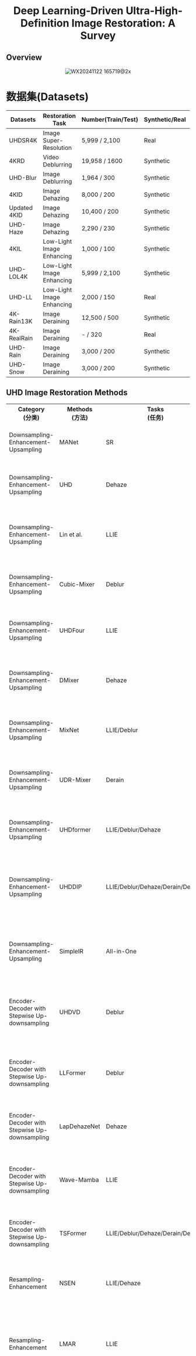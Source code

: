 <div align="center">
  
# Deep Learning-Driven Ultra-High-Definition Image Restoration: A Survey

</div>


## Overview
<div align="center">
<img src="" alt="WX20241122 165719@2x" border="0"></a>
</div>

# 数据集(Datasets)
<table>
    <thead>
        <tr>
            <th>Datasets</th>
            <th>Restoration Task</th>
            <th>Number(Train/Test)</th>
            <th>Synthetic/Real</th>
            <th>Format</th>
            <th>Publication</th>
            <th>DownLoad</th>
        </tr>
    </thead>
    <tbody>
         <tr>
            <td>UHDSR4K</td>
            <td>Image Super-Resolution</td>
            <td>5,999 / 2,100</td>
            <td>Real</td>
            <td>PNG</td>
            <td>ICCV'21</td>
            <td><a href="https://github.com/HDCVLab/UHD4K_UHD8K">Link</a></td>
        </tr>
        <tr>
            <td>4KRD</td>
            <td>Video Deblurring</td>
            <td>19,958 / 1600</td>
            <td>Synthetic</td>
            <td>JPG</td>
            <td>ICCV'21</td>
            <td><a href="https://drive.google.com/drive/folders/19bjJLMgQkwIAQaZYvsUhEVaxzJQFwhHF?usp=sharing">Link</a></td>
        </tr>
         <tr>
            <td>UHD-Blur</td>
            <td>Image Deblurring</td>
            <td>1,964 / 300</td>
            <td>Synthetic</td>
            <td>JPG</td>
            <td>AAAI'24</td>
            <td><a href="https://drive.google.com/drive/folders/1O6JYkOELLhpEkirAnxUB2JGWMqgwVvmX">Link</a></td>
        </tr>
         <tr>
            <td>4KID</td>
            <td>Image Dehazing</td>
            <td>8,000 / 200</td>
            <td>Synthetic</td>
            <td>JPG</td>
            <td>CVPR'21</td>
            <td><a href="https://github.com/zzr-idam/4KDehazing">Link</a></td>
        </tr>
          <tr>
            <td>Updated 4KID</td>
            <td>Image Dehazing</td>
            <td>10,400 / 200</td>
            <td>Synthetic</td>
            <td>JPG</td>
            <td>Signal Process.'24</td>
            <td>❌</td>
        </tr>
         <tr>
            <td>UHD-Haze</td>
            <td>Image Dehazing</td>
            <td>2,290 / 230</td>
            <td>Synthetic</td>
            <td>JPG</td>
            <td>AAAI'24</td>
            <td><a href="https://drive.google.com/drive/folders/1PVCPkhqU_voPVFZj3FzAtUkJnQnF9lSa">Link</a></td>
        </tr>
         <tr>
            <td>4KIL</td>
            <td>Low-Light Image Enhancing</td>
            <td>1,000 / 100</td>
            <td>Synthetic</td>
            <td>JPG</td>
            <td>Inf. Sci'22</td>
            <td>❌</td>
        </tr>
       <tr>
            <td>UHD-LOL4K</td>
            <td>Low-Light Image Enhancing</td>
            <td>5,999 / 2,100</td>
            <td>Synthetic</td>
            <td>PNG</td>
            <td>AAAI'23</td>
             <td><a href="https://mailnwpueducn-my.sharepoint.com/personal/2018302756_mail_nwpu_edu_cn/_layouts/15/onedrive.aspx?id=%2Fpersonal%2F2018302756%5Fmail%5Fnwpu%5Fedu%5Fcn%2FDocuments%2Fshared%2Fprojects%2Fll%2Dformer%2FUHD%5F4K&ga=1">Link</a></td>
        </tr>
          <tr>
            <td>UHD-LL</td>
            <td>Low-Light Image Enhancing</td>
            <td>2,000 / 150</td>
            <td>Real</td>
            <td>JPG</td>
            <td>ICLR'23</td>
             <td><a href="https://drive.google.com/drive/folders/1IneTwBsSiSSVXGoXQ9_hE1cO2d4Fd4DN">Link</a></td>
        </tr>
        <tr>
            <td>4K-Rain13K</td>
            <td>Image Deraining</td>
            <td>12,500 / 500</td>
            <td>Synthetic</td>
            <td>JPG</td>
            <td>ArXiv'24</td>
             <td><a href="https://github.com/cschenxiang/UDR-Mixer">Link</a></td>
        </tr>
         <tr>
            <td>4K-RealRain</td>
            <td>Image Deraining</td>
            <td>- / 320</td>
            <td>Real</td>
            <td>JPG</td>
            <td>ArXiv'24</td>
             <td><a href="https://github.com/cschenxiang/UDR-Mixer">Link</a></td>
        </tr>
        <tr>
            <td>UHD-Rain</td>
            <td>Image Deraining</td>
            <td>3,000 / 200</td>
            <td>Synthetic</td>
            <td>JPG</td>
            <td>ArXiv'24</td>
             <td><a href="https://drive.google.com/drive/u/1/folders/1AHWlsyExpIQLhQ-ECBfvmlk296hZzzrK?hl=zh_CN">Link</a></td>
        </tr>
         <tr>
            <td>UHD-Snow</td>
            <td>Image Deraining</td>
            <td>3,000 / 200</td>
            <td>Synthetic</td>
            <td>JPG</td>
            <td>ArXiv'24</td>
             <td><a href="https://drive.google.com/drive/u/1/folders/1DBqekDEans9sM_chW3o1hz908WoPwPA7?hl=zh_CN">Link</a></td>
        </tr>
    </tbody>
</table>

## UHD Image Restoration Methods
<table>
    <thead>
        <tr>
            <th>Category<br>(分类)</th>
            <th>Methods<br>(方法)</th>
            <th>Tasks<br>(任务)</th>
            <th>Title<br>(标题)</th>
            <th>Venue<br>(发表场所)</th>
            <th>Source<br>(资源)</th>
        </tr>
       <tr>
            <td>Downsampling-Enhancement-Upsampling</td>
            <td>MANet</td>
            <td>SR</td>
            <td>Benchmarking ultra-high-definition image superresolution</td>
            <td>ICCV'21</td>
            <td><a href="https://ieeexplore.ieee.org/stamp/stamp.jsp?tp=&arnumber=9711004">Paper</a>/</td>
        </tr>
       <tr>
            <td>Downsampling-Enhancement-Upsampling</td>
            <td>UHD</td>
            <td>Dehaze</td>
            <td>Ultra-high-definition image dehazing via multi-guided bilateral learning</td>
            <td>CVPR'21</td>
            <td><a href="https://ieeexplore.ieee.org/stamp/stamp.jsp?tp=&arnumber=95784334">Paper</a>/<a href="https://github.com/zzr-idam/4KDehazing">Code</a></td>
        </tr>
          <tr>
            <td>Downsampling-Enhancement-Upsampling</td>
            <td>Lin et al.</td>
            <td>LLIE</td>
            <td>UHD low-light image enhancement via interpretable bilateral learning</td>
            <td>Inf. Sci'22</td>
            <td><a href="https://www.sciencedirect.com/science/article/pii/S002002552200740X">Paper</a>/<a href="https://github.com/zzr-idam/UHD-Low-light-image-enhancement">Code</a></td>
        </tr>
          <tr>
            <td>Downsampling-Enhancement-Upsampling</td>
            <td>Cubic-Mixer</td>
            <td>Deblur</td>
            <td>Ultra-High-Definition Image Deblurring via Multi-scale Cubic-Mixer</td>
            <td>ArXiv'24</td>
            <td><a href="https://arxiv.org/abs/2206.03678">Paper</a>/<a href="https://github.com/zzr-idam/deblur">Code</a></td>
        </tr>
          <tr>
            <td>Downsampling-Enhancement-Upsampling</td>
            <td>UHDFour</td>
            <td>LLIE</td>
            <td>Embedding fourier for ultra-high-definition low-light image enhancement</td>
            <td>ICLR'23</td>
            <td><a href="https://arxiv.org/abs/2302.11831">Paper</a>/<a href="https://github.com/Li-Chongyi/UHDFour">Code</a></td>
        </tr>
          <tr>
            <td>Downsampling-Enhancement-Upsampling</td>
            <td>DMixer</td>
            <td>Dehaze</td>
            <td>Dimensional transformation mixer for ultra-high-definition industrial camera dehazing</td>
            <td>IEEE Trans. Ind. Inf.'24</td>
            <td><a href="[https://arxiv.org/abs/2302.11831](https://ieeexplore.ieee.org/stamp/stamp.jsp?tp=&arnumber=10323236)">Paper</a>/</td>
        </tr>
          <tr>
            <td>Downsampling-Enhancement-Upsampling</td>
            <td>MixNet</td>
            <td>LLIE/Deblur</td>
            <td>Mixnet: Towards effective and efficient UHD low-light image enhancement</td>
            <td>ArXiv'24</td>
            <td><a href="https://arxiv.org/abs/2401.10666">Paper</a>/></td>
        </tr>
          <tr>
            <td>Downsampling-Enhancement-Upsampling</td>
            <td>UDR-Mixer</td>
            <td>Derain</td>
            <td>Towards ultra-high-definition image deraining: A benchmark and an efficient method</td>
            <td>ArXiv'24</td>
            <td><a href="https://arxiv.org/abs/2405.17074">Paper</a>/<a href="https://github.com/cschenxiang/UDR-Mixer">Code</a></td>
        </tr>
           <tr>
            <td>Downsampling-Enhancement-Upsampling</td>
            <td>UHDformer</td>
            <td>LLIE/Deblur/Dehaze</td>
            <td>Correlation matching transformation transformers for UHD image restoration</td>
            <td>AAAI'24</td>
            <td><a href="https://arxiv.org/abs/2406.00629">Paper</a>/<a href="https://github.com/supersupercong/UHDformer">Code</a></td>
        </tr>
           <tr>
            <td>Downsampling-Enhancement-Upsampling</td>
            <td>UHDDIP</td>
            <td>LLIE/Deblur/Dehaze/Derain/Desnow</td>
            <td>Ultra-high-definition restoration: New benchmarks and A dual interaction prior-driven solution</td>
            <td>ArXiv'24</td>
            <td><a href="https://arxiv.org/abs/2406.13607">Paper</a>/<a href="https://github.com/wlydlut/UHDDIP">Code</a></td>
        </tr>
             <tr>
            <td>Downsampling-Enhancement-Upsampling</td>
            <td>SimpleIR</td>
            <td>All-in-One</td>
            <td>Review learning: Advancing all-in-one ultra-high-definition image restoration training method</td>
            <td>ArXiv'24</td>
            <td><a href="https://arxiv.org/abs/2408.06709">Paper</a>/</td>
        </tr>
             <tr>
            <td>Encoder-Decoder with Stepwise Up-downsampling</td>
            <td>UHDVD</td>
            <td>Deblur</td>
            <td>Review learning: Advancing all-in-one ultra-high-definition image restoration training method</td>
            <td>ICCV'21</td>
            <td><a href="https://ieeexplore.ieee.org/document/9711223">Paper</a>/<a href="https://github.com/dseny/UHDVD">Code</a></td>
        </tr>
        <tr>
            <td>Encoder-Decoder with Stepwise Up-downsampling</td>
            <td>LLFormer</td>
            <td>Deblur</td>
            <td>Ultrahigh-definition low-light image enhancement: A benchmark and transformer-based method</td>
            <td>AAAI'23</td>
            <td><a href="https://arxiv.org/abs/2212.11548">Paper</a>/<a href="https://github.com/TaoWangzj/LLFormer">Code</a></td>
        </tr>
        <tr>
            <td>Encoder-Decoder with Stepwise Up-downsampling</td>
            <td>LapDehazeNet</td>
            <td>Dehaze</td>
            <td>Single UHD image dehazing via interpretable pyramid network</td>
            <td>Signal Process.'24</td>
            <td><a href="https://www.sciencedirect.com/science/article/pii/S0165168423002992">Paper</a>/<a href="https://github.com/zzr-idam/Interpretable-Pyramid-Network">Code</a></td>
        </tr>
        <tr>
            <td>Encoder-Decoder with Stepwise Up-downsampling</td>
            <td>Wave-Mamba</td>
            <td>LLIE</td>
            <td>Wave-mamba:Wavelet state space model for ultra-high-definition low-light image enhancement</td>
            <td>ACM MM'24</td>
            <td><a href="https://dl.acm.org/doi/10.1145/3664647.3681580">Paper</a>/<a href="https://github.com/AlexZou14/Wave-Mamba">Code</a></td>
        </tr>
        <tr>
            <td>Encoder-Decoder with Stepwise Up-downsampling</td>
            <td>TSFormer</td>
            <td>LLIE/Deblur/Dehaze/Derain/Desnow</td>
            <td>Tsformer: A robust framework for efficient uhd image restoration</td>
            <td>ArXiv'24</td>
            <td><a href="https://arxiv.org/abs/2411.10951">Paper</a>/</td>
        </tr>
        <tr>
            <td>Resampling-Enhancement</td>
            <td>NSEN</td>
            <td>LLIE/Dehaze</td>
            <td>Learning non-uniform-sampling for ultra-high-definition image enhancement</td>
            <td>ACM MM'23</td>
            <td><a href="https://dl.acm.org/doi/abs/10.1145/3581783.3611836">Paper</a>/</td>
        </tr>
        <tr>
            <td>Resampling-Enhancement</td>
            <td>LMAR</td>
            <td>LLIE</td>
            <td>Empowering resampling operation for ultra-high-definition image enhancement with model-aware guidance</td>
            <td>CVPR'24</td>
            <td><a href="https://ieeexplore.ieee.org/abstract/document/10655566">Paper</a>/<a href="https://github.com/YPatrickW/LMAR">Code</a></td>
        </tr>
    </thead>
    <tbody>


